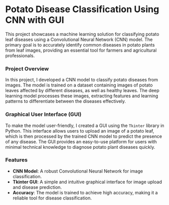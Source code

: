 
# Potato Disease Classification Using CNN with GUI

This project showcases a machine learning solution for classifying potato leaf diseases using a Convolutional Neural Network (CNN) model. The primary goal is to accurately identify common diseases in potato plants from leaf images, providing an essential tool for farmers and agricultural professionals.

### Project Overview

In this project, I developed a CNN model to classify potato diseases from images. The model is trained on a dataset containing images of potato leaves affected by different diseases, as well as healthy leaves. The deep learning model processes these images, extracting features and learning patterns to differentiate between the diseases effectively.

### Graphical User Interface (GUI)

To make the model user-friendly, I created a GUI using the `Tkinter` library in Python. This interface allows users to upload an image of a potato leaf, which is then processed by the trained CNN model to predict the presence of any disease. The GUI provides an easy-to-use platform for users with minimal technical knowledge to diagnose potato plant diseases quickly.

### Features

- **CNN Model**: A robust Convolutional Neural Network for image classification.
- **Tkinter GUI**: A simple and intuitive graphical interface for image upload and disease prediction.
- **Accuracy**: The model is trained to achieve high accuracy, making it a reliable tool for disease classification.
